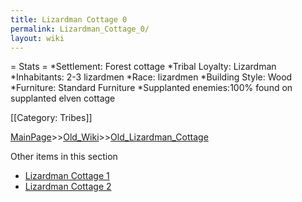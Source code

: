 ```yaml
---
title: Lizardman Cottage 0
permalink: Lizardman_Cottage_0/
layout: wiki
---
```

= Stats =
*Settlement: Forest cottage
*Tribal Loyalty: Lizardman
*Inhabitants: 2-3 lizardmen
*Race:  lizardmen 
*Building Style: Wood
*Furniture: Standard Furniture
 *Supplanted enemies:100% found on supplanted elven cottage

[[Category: Tribes]]

[MainPage](/keeperrl_wiki/ "wikilink")>>[Old_Wiki](/keeperrl_wiki/Old_Wiki "wikilink")>>[Old_Lizardman_Cottage](/keeperrl_wiki/Old_Lizardman_Cottage "wikilink")

Other items in this section
-    [Lizardman Cottage 1](/keeperrl_wiki/Lizardman_Cottage_1 "wikilink")
-    [Lizardman Cottage 2](/keeperrl_wiki/Lizardman_Cottage_2 "wikilink")

